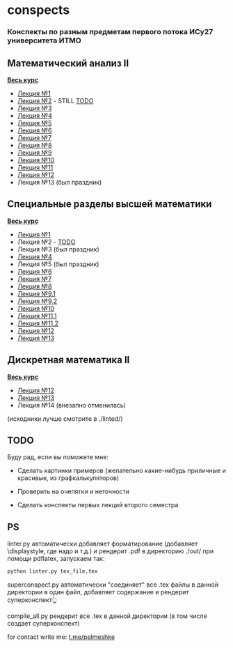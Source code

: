 # conspects

### Конспекты по разным предметам первого потока ИСy27 университета ИТМО

## Математический анализ II

[**Весь курс**](out/calculus_superconspect.pdf)

* [Лекция №1](out/calculus_2024_02_07.pdf)
* [Лекция №2](out/calculus_2024_02_14.pdf) - STILL [TODO](calculus/calculus_2024_02_14.tex)
* [Лекция №3](out/calculus_2024_02_21.pdf)
* [Лекция №4](out/calculus_2024_02_28.pdf)
* [Лекция №5](out/calculus_2024_03_06.pdf)
* [Лекция №6](out/calculus_2024_03_13.pdf)
* [Лекция №7](out/calculus_2024_03_20.pdf)
* [Лекция №8](out/calculus_2024_03_27.pdf)
* [Лекция №9](out/calculus_2024_04_03.pdf)
* [Лекция №10](out/calculus_2024_04_10.pdf)
* [Лекция №11](out/calculus_2024_04_17.pdf)
* [Лекция №12](out/calculus_2024_04_24.pdf)
* Лекция №13 (был праздник)

## Специальные разделы высшей математики

[**Весь курс**](out/specsec_superconspect.pdf)

* [Лекция №1](out/specsec_2024_02_09.pdf)
* Лекция №2 - [TODO](specsec/specsec_2024_02_16.tex)
* Лекция №3 (был праздник)
* [Лекция №4](out/specsec_2024_03_01.pdf)
* Лекция №5 (был праздник)
* [Лекция №6](out/specsec_2024_03_15.pdf)
* [Лекция №7](out/specsec_2024_03_22.pdf)
* [Лекция №8](out/specsec_2024_03_29.pdf)
* [Лекция №9.1](out/specsec_2024_04_03.pdf)
* [Лекция №9.2](out/specsec_2024_04_05.pdf)
* [Лекция №10](out/specsec_2024_04_12.pdf)
* [Лекция №11.1](out/specsec_2024_04_17.pdf)
* [Лекция №11.2](out/specsec_2024_04_19.pdf)
* [Лекция №12](out/specsec_2024_04_26.pdf)
* [Лекция №13](out/specsec_2024_05_03.pdf)


## Дискретная математика II

[**Весь курс**](out/dismath_superconspect.pdf)

* [Лекция №12](out/dismath_2024_04_23.pdf)
* [Лекция №13](out/dismath_2024_04_30.pdf)
* Лекция №14 (внезапно отменилась)

(исходники лучше смотрите в ./linted/)


## TODO

Буду рад, если вы поможете мне:

* Сделать картинки примеров (желательно какие-нибудь приличные и красивые, из графкалькуляторов)

* Проверить на очепятки и неточности

* Сделать конспекты первых лекций второго семестра

## PS

linter.py автоматически добавляет форматирование (добавляет \displaystyle, где надо и т.д.) и рендерит .pdf в директорию ./out/ при помощи pdflatex, запускаем так: 

```bash
python linter.py tex_file.tex
```

superconspect.py автоматически "соединяет" все .tex файлы в данной директории в один файл, добавляет содержание и рендерит суперконспект👆

compile_all.py рендерит все .tex в данной директории (в том числе создает суперконспект)



for contact write me: [t.me/pelmeshke](https://t.me/pelmeshke)
